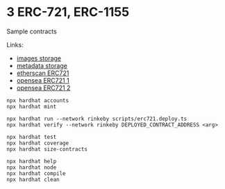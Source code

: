 # 3 ERC-721, ERC-1155
Sample contracts

Links:
- [images storage](https://bafybeibvvwa2epl6ndnnvjhbrkx7evo4pxmuijnwst4jagotni7obsfsey.ipfs.nftstorage.link/images)
- [metadata storage](https://bafybeigbjiopxipuzpj72lvbcrj7pbgezs4pmty2fpljgfhz65im6whlly.ipfs.nftstorage.link/metadata)
- [etherscan ERC721](https://rinkeby.etherscan.io/address/0x680AD8A84881B332d458E1Dd626B0aEd06158E3b)
- [opensea ERC721 1](https://testnets.opensea.io/assets/0x680ad8a84881b332d458e1dd626b0aed06158e3b/1)
- [opensea ERC721 2](https://testnets.opensea.io/assets/0x680ad8a84881b332d458e1dd626b0aed06158e3b/2)


```shell
npx hardhat accounts
npx hardhat mint

npx hardhat run --network rinkeby scripts/erc721.deploy.ts
npx hardhat verify --network rinkeby DEPLOYED_CONTRACT_ADDRESS <arg>

npx hardhat test
npx hardhat coverage
npx hardhat size-contracts

npx hardhat help
npx hardhat node
npx hardhat compile
npx hardhat clean
```
